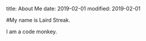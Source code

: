 title: About Me
date: 2019-02-01
modified: 2019-02-01

#My name is Laird Streak.

I am a code monkey.